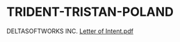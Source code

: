 # TRIDENT-TRISTAN-POLAND
DELTASOFTWORKS INC.
[Letter of Intent.pdf](https://github.com/user-attachments/files/17605032/Letter.of.Intent.pdf)
